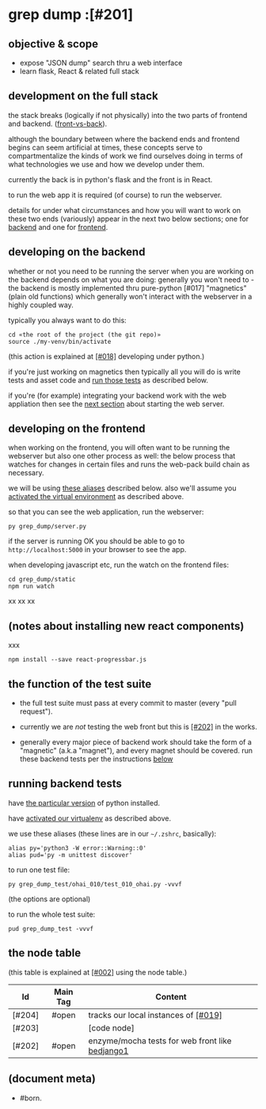 # grep dump :[#201]

## objective & scope

  - expose "JSON dump" search thru a web interface
  - learn flask, React & related full stack




## development on the full stack

the stack breaks (logically if not physically) into the two parts of
frontend and backend. ([front-vs-back]).

although the boundary between where the backend ends and frontend begins
can seem artificial at times, these concepts serve to compartmentalize the
kinds of work we find ourselves doing in terms of what technologies we use
and how we develop under them.

currently the back is in python's flask and the front is in React.

to run the web app it is required (of course) to run the webserver.

details for under what circumstances and how you will want to work on these
two ends (variously) appear in the next two below sections; one for
[backend](#venv-etc) and one for [frontend](#d).




## <a name='venv-etc'></a>developing on the backend

whether or not you need to be running the server when you are working
on the backend depends on what you are doing: generally you won't need
to - the backend is mostly implemented thru pure-python [#017]
"magnetics" (plain old functions) which generally won't interact
with the webserver in a highly coupled way.

typically you always want to do this:

    cd «the root of the project (the git repo)»
    source ./my-venv/bin/activate

(this action is explained at [\[#018\]] developing under python.)

if you're just working on magnetics then typically all you will do
is write tests and asset code and [run those tests](#running-backend-tests)
as described below.

if you're (for example) integrating your backend work with the web
appliation then see the [next section](#d) about starting the web server.




## <a name=d></a>developing on the frontend

when working on the frontend, you will often want to be running the
webserver but also one other process as well: the below process that
watches for changes in certain files and runs the web-pack build chain
as necessary.

we will be using [these aliases](#aliases) described below. also we'll
assume you [activated the virtual environment](#venv-etc) as described above.

so that you can see the web application, run the webserver:

    py grep_dump/server.py

if the server is running OK you should be able to go to
`http://localhost:5000` in your browser to see the app.

when developing javascript etc, run the watch on the frontend files:

    cd grep_dump/static
    npm run watch


xx xx xx




## <a name=e></a>(notes about installing new react components)

xxx

    npm install --save react-progressbar.js




## the function of the test suite

  - the full test suite must pass at every commit to master (every "pull request").

  - currently we are *not* testing the web front but this is [\[#202\]](#202) in the works.

  - generally every major piece of backend work should take the form of
    a "magnetic" (a.k.a "magnet"), and every magnet should be covered.
    run these backend tests per the instructions [below](#running-backend-tests)




## <a name='running-backend-tests'></a>running backend tests

have [the particular version][018_pyver] of python installed.

have [activated our virtualenv](#venv-etc) as described above.

we use these <a name='aliases'>aliases</a>
(these lines are in our `~/.zshrc`, basically):

    alias py='python3 -W error::Warning::0'
    alias pud='py -m unittest discover'

to run one test file:

    py grep_dump_test/ohai_010/test_010_ohai.py -vvvf

(the options are optional)

to run the whole test suite:

    pud grep_dump_test -vvvf




## <a name="node-table"></a>the node table

(this table is explained at [\[#002\]] using the node table.)

| Id                        | Main Tag | Content
|---------------------------|:-----:|-
|                [#204]     | #open | tracks our local instances of [\[#019\]]
|                [#203]     |       | [code node]
|<a name=202></a>[#202]     | #open | enzyme/mocha tests for web front like [bedjango1]




[\[#019\]]: ../README.md#019
[018_pyver]: ../doc/118-installing-and-deploying-python.md#python-version
[\[#018\]]: ../README.md#018
[\[#002\]]: ../README.md#002


[bedjango1]: http://www.bedjango.com/blog/how-to-build-web-app-react-redux-and-flask/

[front-vs-back]: https://twitter.com/PainPoint/status/966749439963508736




## (document meta)

  - #born.
